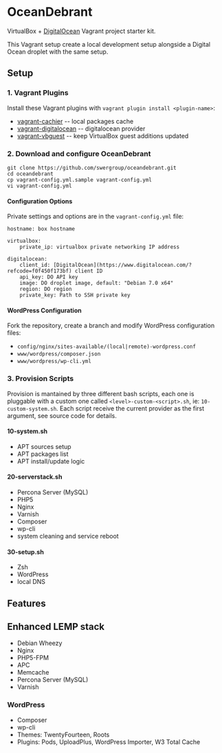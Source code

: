 # OceanDebrant

VirtualBox + [DigitalOcean](https://www.digitalocean.com/?refcode=f0f450f173bf) Vagrant project starter kit.

This Vagrant setup create a local development setup alongside a Digital Ocean droplet with the same setup.

## Setup

### 1. Vagrant Plugins

Install these Vagrant plugins with `vagrant plugin install <plugin-name>`:

* [vagrant-cachier](https://github.com/fgrehm/vagrant-cachier) -- local packages cache
* [vagrant-digitalocean](https://github.com/smdahlen/vagrant-digitalocean) -- digitalocean provider
* [vagrant-vbguest](https://github.com/dotless-de/vagrant-vbguest) -- keep VirtualBox guest additions updated

### 2. Download and configure OceanDebrant

```
git clone https://github.com/swergroup/oceandebrant.git
cd oceandebrant
cp vagrant-config.yml.sample vagrant-config.yml
vi vagrant-config.yml
```

#### Configuration Options

Private settings and options are in the `vagrant-config.yml` file:

```
hostname: box hostname
  
virtualbox:
    private_ip: virtualbox private networking IP address
  
digitalocean:
    client_id: [DigitalOcean](https://www.digitalocean.com/?refcode=f0f450f173bf) client ID
    api_key: DO API key
    image: DO droplet image, default: "Debian 7.0 x64"
    region: DO region
    private_key: Path to SSH private key
```

#### WordPress Configuration

Fork the repository, create a branch and modify WordPress configuration files:

* `config/nginx/sites-available/(local|remote)-wordpress.conf`
* `www/wordpress/composer.json`
* `www/wordpress/wp-cli.yml`

### 3. Provision Scripts

Provision is mantained by three different bash scripts, each one is pluggable with a custom one called `<level>-custom-<script>.sh`, ie: `10-custom-system.sh`. Each script receive the current provider as the first argument, see source code for details.

#### 10-system.sh

* APT sources setup
* APT packages list
* APT install/update logic

#### 20-serverstack.sh

* Percona Server (MySQL)
* PHP5
* Nginx
* Varnish
* Composer
* wp-cli
* system cleaning and service reboot

#### 30-setup.sh

* Zsh
* WordPress
* local DNS

## Features

## Enhanced LEMP stack

* Debian Wheezy
* Nginx
* PHP5-FPM
* APC
* Memcache
* Percona Server (MySQL)
* Varnish

### WordPress

* Composer
* wp-cli
* Themes: TwentyFourteen, Roots
* Plugins: Pods, UploadPlus, WordPress Importer, W3 Total Cache 

